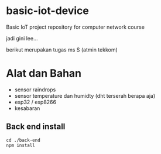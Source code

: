 # basic-iot-device
Basic IoT project repository for computer network course

jadi gini lee...

berikut merupakan tugas ms S (atmin tekkom)

# Alat dan Bahan
- sensor raindrops
- sensor temperature dan humidty (dht terserah berapa aja)
- esp32 / esp8266
- kesabaran

## Back end install
```
cd ./back-end
npm install
```


